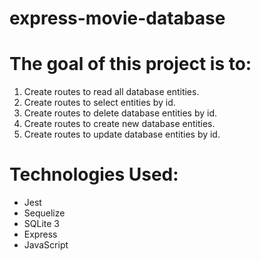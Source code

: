 # express-movie-database

# The goal of this project is to: 

1. Create routes to read all database entities.<br>
2. Create routes to select entities by id.<br>
3. Create routes to delete database entities by id.<br>
4. Create routes to create new database entities.<br>
5. Create routes to update database entities by id.<br>

# Technologies Used:
<ul>
<li>Jest</li>
<li>Sequelize</li>
<li>SQLite 3</li>
<li>Express</li>
<li>JavaScript</li>
</ul>
